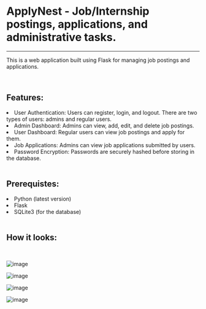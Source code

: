 <h1>ApplyNest - Job/Internship postings, applications, and administrative tasks.</h1>
<hr>
<p>This is a web application built using Flask for managing job postings and applications.</p>
<br>
<h2>Features: </h2>
<li>User Authentication: Users can register, login, and logout. There are two types of users: admins and regular users.</ul>
<li>Admin Dashboard: Admins can view, add, edit, and delete job postings.</li>
<li>User Dashboard: Regular users can view job postings and apply for them.</li>
<li>Job Applications: Admins can view job applications submitted by users.</li>
<li>Password Encryption: Passwords are securely hashed before storing in the database.</li>
<br>
<h2>Prerequistes: </h2>
<li>Python (latest version)</li>
<li>Flask</li>
<li>SQLite3 (for the database)</li>
<br>
<h2>How it looks: </h2>
<br>

![image](https://github.com/banasmita24/ApplyNest/assets/155791058/a6a63cae-fbe0-4b01-a425-a3cd1195c4b2)

![image](https://github.com/banasmita24/ApplyNest/assets/155791058/f9fcc745-c9f5-497c-90d8-8a1c997ab8e3)

![image](https://github.com/banasmita24/ApplyNest/assets/155791058/7f9502aa-8d62-495b-bbb1-e34e90ee1468)

![image](https://github.com/banasmita24/ApplyNest/assets/155791058/6a8cb7ad-632b-4995-9dc4-bc206da37897)
